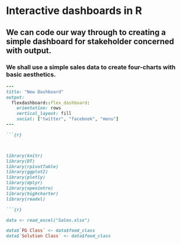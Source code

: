 # Interactive dashboards in R
## We can code our way through to creating a simple dashboard for stakeholder concerned with output.
### We shall use a simple sales data to create four-charts with basic aesthetics.
```ruby
---
title: "New Dashboard"
output: 
  flexdashboard::flex_dashboard:
    orientation: rows
    vertical_layout: fill
    social: ["twitter", "facebook", "menu"]
---

```{r}



library(knitr)
library(DT)
library(rpivotTable)
library(ggplot2)
library(plotly)
library(dplyr)
library(openintro)
library(highcharter)
library(readxl)

```

```ruby
```{r}

data <- read_excel("Sales.xlsx")

data$`FG Class` <- data$food_class
data$`Solution Class` <- data$food_class

```
```
